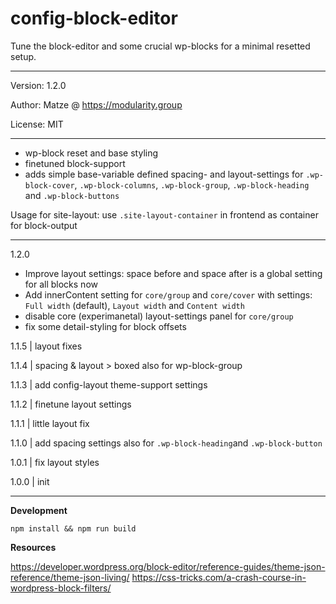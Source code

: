 # config-block-editor

Tune the block-editor and some crucial wp-blocks for a minimal resetted setup.

---

Version: 1.2.0

Author: Matze @ https://modularity.group

License: MIT

---

- wp-block reset and base styling
- finetuned block-support
- adds simple base-variable defined spacing- and layout-settings for `.wp-block-cover`, `.wp-block-columns`, `.wp-block-group`, `.wp-block-heading` and `.wp-block-buttons`

Usage for site-layout: use `.site-layout-container` in frontend as container for block-output

---

1.2.0
- Improve layout settings: space before and space after is a global setting for all blocks now
- Add innerContent setting for `core/group` and `core/cover` with settings: `Full width` (default), `Layout width` and `Content width`
- disable core (experimanetal) layout-settings panel for `core/group`
- fix some detail-styling for block offsets 

1.1.5 | layout fixes

1.1.4 | spacing & layout > boxed also for wp-block-group

1.1.3 | add config-layout theme-support settings

1.1.2 | finetune layout settings

1.1.1 | little layout fix

1.1.0 | add spacing settings also for `.wp-block-heading`and `.wp-block-button`

1.0.1 | fix layout styles

1.0.0 | init

---

**Development**

`npm install && npm run build`

**Resources**

https://developer.wordpress.org/block-editor/reference-guides/theme-json-reference/theme-json-living/
https://css-tricks.com/a-crash-course-in-wordpress-block-filters/
